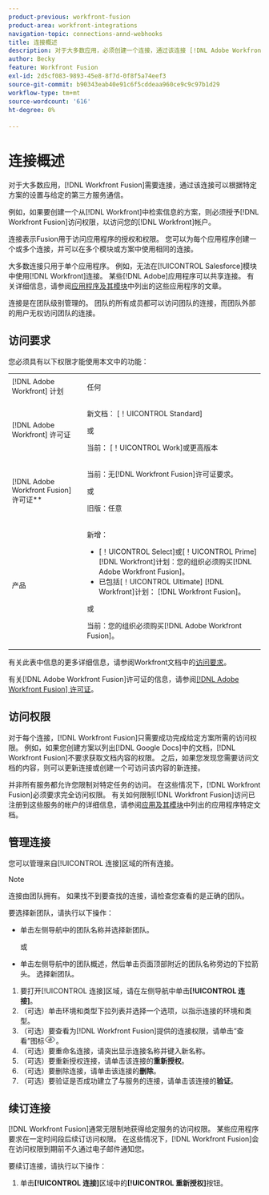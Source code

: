 ```yaml
---
product-previous: workfront-fusion
product-area: workfront-integrations
navigation-topic: connections-annd-webhooks
title: 连接概述
description: 对于大多数应用，必须创建一个连接，通过该连接 [!DNL Adobe Workfront Fusion] 可以根据特定方案的设置与给定的第三方服务进行通信。
author: Becky
feature: Workfront Fusion
exl-id: 2d5cf083-9893-45e8-8f7d-0f8f5a74eef3
source-git-commit: b90343eab40e91c6f5cddeaa960ce9c9c97b1d29
workflow-type: tm+mt
source-wordcount: '616'
ht-degree: 0%

---
```


# 连接概述

<!-- Audited: 3/2024-->

对于大多数应用，[!DNL Workfront Fusion]需要连接，通过该连接可以根据特定方案的设置与给定的第三方服务通信。

例如，如果要创建一个从[!DNL Workfront]中检索信息的方案，则必须授予[!DNL Workfront Fusion]访问权限，以访问您的[!DNL Workfront]帐户。

连接表示Fusion用于访问应用程序的授权和权限。 您可以为每个应用程序创建一个或多个连接，并可以在多个模块或方案中使用相同的连接。

大多数连接只用于单个应用程序。 例如，无法在[!UICONTROL Salesforce]模块中使用[!DNL Workfront]连接。 某些[!DNL Adobe]应用程序可以共享连接。 有关详细信息，请参阅[应用程序及其模块](/help/quicksilver/workfront-fusion/apps-and-their-modules/apps-and-their-modules.md)中列出的这些应用程序的文章。

连接是在团队级别管理的。 团队的所有成员都可以访问团队的连接，而团队外部的用户无权访问团队的连接。

## 访问要求

您必须具有以下权限才能使用本文中的功能：

<table style="table-layout:auto">
 <col> 
 <col> 
 <tbody> 
  <tr> 
   <td role="rowheader">[!DNL Adobe Workfront] 计划</td> 
   <td> <p>任何</p> </td> 
  </tr> 
  <tr data-mc-conditions=""> 
   <td role="rowheader">[!DNL Adobe Workfront] 许可证</td> 
   <td> <p>新文档： [！UICONTROL Standard]</p><p>或</p><p>当前： [！UICONTROL Work]或更高版本</p> </td> 
  </tr> 
  <tr> 
   <td role="rowheader">[!DNL Adobe Workfront Fusion] 许可证**</td> 
   <td>
   <p>当前：无[!DNL Workfront Fusion]许可证要求。</p>
   <p>或</p>
   <p>旧版：任意 </p>
   </td> 
  </tr> 
  <tr> 
   <td role="rowheader">产品</td> 
   <td>
   <p>新增：</p> <ul><li>[！UICONTROL Select]或[！UICONTROL Prime] [!DNL Workfront]计划：您的组织必须购买[!DNL Adobe Workfront Fusion]。</li><li>已包括[！UICONTROL Ultimate] [!DNL Workfront]计划： [!DNL Workfront Fusion]。</li></ul>
   <p>或</p>
   <p>当前：您的组织必须购买[!DNL Adobe Workfront Fusion]。</p>
   </td> 
  </tr>
 </tbody> 
</table>

有关此表中信息的更多详细信息，请参阅Workfront文档中的[访问要求](/help/quicksilver/administration-and-setup/add-users/access-levels-and-object-permissions/access-level-requirements-in-documentation.md)。

有关[!DNL Adobe Workfront Fusion]许可证的信息，请参阅[[!DNL Adobe Workfront Fusion] 许可证](../../workfront-fusion/get-started/license-automation-vs-integration.md)。

## 访问权限

对于每个连接，[!DNL Workfront Fusion]只需要成功完成给定方案所需的访问权限。 例如，如果您创建方案以列出[!DNL Google Docs]中的文档，[!DNL Workfront Fusion]不要求获取文档内容的权限。 之后，如果您发现您需要访问文档的内容，则可以更新连接或创建一个可访问该内容的新连接。

并非所有服务都允许您限制对特定任务的访问。 在这些情况下，[!DNL Workfront Fusion]必须要求完全访问权限。 有关如何限制[!DNL Workfront Fusion]访问已注册到这些服务的帐户的详细信息，请参阅[应用及其模块](/help/quicksilver/workfront-fusion/apps-and-their-modules/apps-and-their-modules.md)中列出的应用程序特定文档。

## 管理连接

您可以管理来自[!UICONTROL 连接]区域的所有连接。

>[!NOTE]
>
>连接由团队拥有。 如果找不到要查找的连接，请检查您查看的是正确的团队。
>
>要选择新团队，请执行以下操作：
>
>* 单击左侧导航中的团队名称并选择新团队。
>
>    或
>
>* 单击左侧导航中的团队概述，然后单击页面顶部附近的团队名称旁边的下拉箭头。 选择新团队。

1. 要打开[!UICONTROL 连接]区域，请在左侧导航中单击<b>[!UICONTROL 连接]</b>。
1. （可选）单击环境和类型下拉列表并选择一个选项，以指示连接的环境和类型。
1. （可选）要查看为[!DNL Workfront Fusion]提供的连接权限，请单击“查看”图标![查看该连接的连接权限](assets/view-connection-permissions.png)。
1. （可选）要重命名连接，请突出显示连接名称并键入新名称。
1. （可选）要重新授权连接，请单击该连接的&#x200B;**重新授权**。
1. （可选）要删除连接，请单击该连接的&#x200B;**删除**。
1. （可选）要验证是否成功建立了与服务的连接，请单击该连接的&#x200B;**验证**。



## 续订连接

[!DNL Workfront Fusion]通常无限制地获得给定服务的访问权限。 某些应用程序要求在一定时间段后续订访问权限。 在这些情况下，[!DNL Workfront Fusion]会在访问权限到期前不久通过电子邮件通知您。

要续订连接，请执行以下操作：

1. 单击&#x200B;**[!UICONTROL 连接]**&#x200B;区域中的&#x200B;**[!UICONTROL 重新授权]**&#x200B;按钮。
